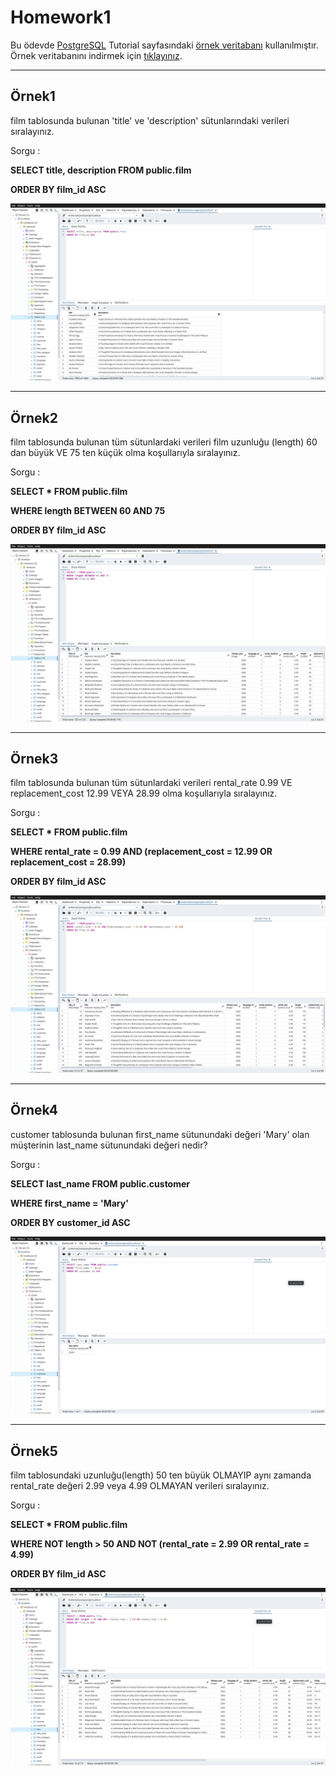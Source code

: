 # Homework1

Bu ödevde [PostgreSQL](https://www.postgresqltutorial.com/) Tutorial sayfasındaki [örnek veritabanı](https://www.postgresqltutorial.com/postgresql-getting-started/postgresql-sample-database/) kullanılmıştır.
Örnek veritabanını indirmek için [tıklayınız](https://www.postgresqltutorial.com/wp-content/uploads/2019/05/dvdrental.zip).

------

## Örnek1

film tablosunda bulunan 'title' ve 'description' sütunlarındaki verileri sıralayınız.

Sorgu : 

**SELECT title, description FROM public.film**

**ORDER BY film_id ASC**

![Github](assets/answer1.png)

------

## Örnek2

film tablosunda bulunan tüm sütunlardaki verileri film uzunluğu (length) 60 dan büyük VE 75 ten küçük olma koşullarıyla sıralayınız.

Sorgu : 

**SELECT * FROM public.film**

**WHERE length BETWEEN 60 AND 75**

**ORDER BY film_id ASC**

![Github](assets/answer2.png)

-----

## Örnek3

film tablosunda bulunan tüm sütunlardaki verileri rental_rate 0.99 VE replacement_cost 12.99 VEYA 28.99 olma koşullarıyla sıralayınız.

Sorgu : 

**SELECT * FROM public.film**

**WHERE rental_rate = 0.99 AND (replacement_cost = 12.99 OR replacement_cost = 28.99)**

**ORDER BY film_id ASC**

![Github](assets/answer3.png)

-----

## Örnek4

customer tablosunda bulunan first_name sütunundaki değeri 'Mary' olan müşterinin last_name sütunundaki değeri nedir?

Sorgu : 

**SELECT last_name FROM public.customer**

**WHERE first_name = 'Mary'**

**ORDER BY customer_id ASC**

![Github](assets/answer4.png)

-----

## Örnek5

film tablosundaki uzunluğu(length) 50 ten büyük OLMAYIP aynı zamanda rental_rate değeri 2.99 veya 4.99 OLMAYAN verileri sıralayınız.

Sorgu : 

**SELECT * FROM public.film**

**WHERE NOT length > 50 AND NOT (rental_rate = 2.99 OR rental_rate = 4.99)**

**ORDER BY film_id ASC**

![Github](assets/answer5.png)